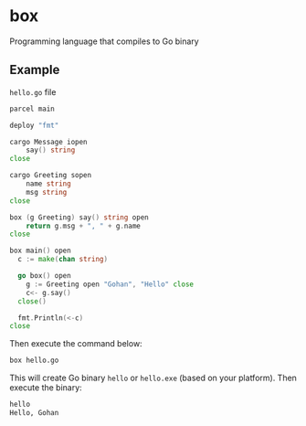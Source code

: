 box
===

Programming language that compiles to Go binary

## Example
`hello.go` file
```go
parcel main

deploy "fmt"

cargo Message iopen
	say() string
close

cargo Greeting sopen
	name string
	msg string
close

box (g Greeting) say() string open
	return g.msg + ", " + g.name
close

box main() open
  c := make(chan string)

  go box() open
    g := Greeting open "Gohan", "Hello" close
    c<- g.say()
  close()

  fmt.Println(<-c)
close
```

Then execute the command below:
```sh
box hello.go
```

This will create Go binary `hello` or `hello.exe` (based on your platform). Then execute the binary:
```sh
hello
Hello, Gohan
```
